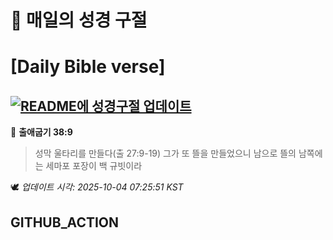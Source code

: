 # 🙏 매일의 성경 구절
# [Daily Bible verse]
## [![README에 성경구절 업데이트](https://github.com/DONGSUKA/first_test/actions/workflows/update-readme-bible.yml/badge.svg)](https://github.com/DONGSUKA/first_test/actions/workflows/update-readme-bible.yml)
<!-- START_BIBLE_VERSE -->
📖 **출애굽기 38:9**
> 성막 울타리를 만들다(출 27:9-19) 그가 또 뜰을 만들었으니 남으로 뜰의 남쪽에는 세마포 포장이 백 규빗이라

🕊️ _업데이트 시각: 2025-10-04 07:25:51 KST_
  <!-- END_BIBLE_VERSE -->
## GITHUB_ACTION
